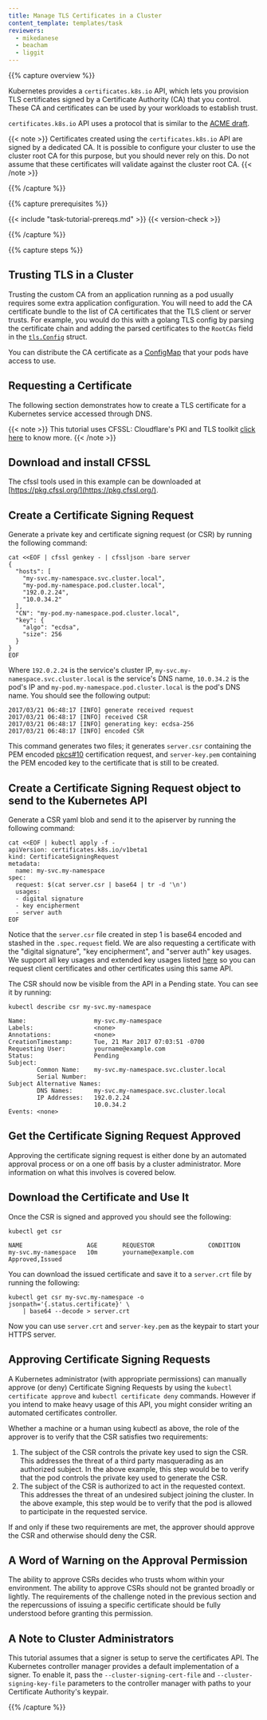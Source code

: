 ```yaml
---
title: Manage TLS Certificates in a Cluster
content_template: templates/task
reviewers:
  - mikedanese
  - beacham
  - liggit
---
```


{{% capture overview %}}

Kubernetes provides a `certificates.k8s.io` API, which lets you provision TLS
certificates signed by a Certificate Authority (CA) that you control. These CA
and certificates can be used by your workloads to establish trust.

`certificates.k8s.io` API uses a protocol that is similar to the
[ACME draft](https://github.com/ietf-wg-acme/acme/).

{{< note >}} Certificates created using the `certificates.k8s.io` API are signed
by a dedicated CA. It is possible to configure your cluster to use the cluster
root CA for this purpose, but you should never rely on this. Do not assume that
these certificates will validate against the cluster root CA. {{< /note >}}

{{% /capture %}}

{{% capture prerequisites %}}

{{< include "task-tutorial-prereqs.md" >}} {{< version-check >}}

{{% /capture %}}

{{% capture steps %}}

## Trusting TLS in a Cluster

Trusting the custom CA from an application running as a pod usually requires
some extra application configuration. You will need to add the CA certificate
bundle to the list of CA certificates that the TLS client or server trusts. For
example, you would do this with a golang TLS config by parsing the certificate
chain and adding the parsed certificates to the `RootCAs` field in the
[`tls.Config`](https://godoc.org/crypto/tls#Config) struct.

You can distribute the CA certificate as a
[ConfigMap](/docs/tasks/configure-pod-container/configure-pod-configmap) that
your pods have access to use.

## Requesting a Certificate

The following section demonstrates how to create a TLS certificate for a
Kubernetes service accessed through DNS.

{{< note >}} This tutorial uses CFSSL: Cloudflare's PKI and TLS toolkit
[click here](https://blog.cloudflare.com/introducing-cfssl/) to know more.
{{< /note >}}

## Download and install CFSSL

The cfssl tools used in this example can be downloaded at
[https://pkg.cfssl.org/](https://pkg.cfssl.org/).

## Create a Certificate Signing Request

Generate a private key and certificate signing request (or CSR) by running the
following command:

```shell
cat <<EOF | cfssl genkey - | cfssljson -bare server
{
  "hosts": [
    "my-svc.my-namespace.svc.cluster.local",
    "my-pod.my-namespace.pod.cluster.local",
    "192.0.2.24",
    "10.0.34.2"
  ],
  "CN": "my-pod.my-namespace.pod.cluster.local",
  "key": {
    "algo": "ecdsa",
    "size": 256
  }
}
EOF
```

Where `192.0.2.24` is the service's cluster IP,
`my-svc.my-namespace.svc.cluster.local` is the service's DNS name, `10.0.34.2`
is the pod's IP and `my-pod.my-namespace.pod.cluster.local` is the pod's DNS
name. You should see the following output:

```
2017/03/21 06:48:17 [INFO] generate received request
2017/03/21 06:48:17 [INFO] received CSR
2017/03/21 06:48:17 [INFO] generating key: ecdsa-256
2017/03/21 06:48:17 [INFO] encoded CSR
```

This command generates two files; it generates `server.csr` containing the PEM
encoded [pkcs#10](https://tools.ietf.org/html/rfc2986) certification request,
and `server-key.pem` containing the PEM encoded key to the certificate that is
still to be created.

## Create a Certificate Signing Request object to send to the Kubernetes API

Generate a CSR yaml blob and send it to the apiserver by running the following
command:

```shell
cat <<EOF | kubectl apply -f -
apiVersion: certificates.k8s.io/v1beta1
kind: CertificateSigningRequest
metadata:
  name: my-svc.my-namespace
spec:
  request: $(cat server.csr | base64 | tr -d '\n')
  usages:
  - digital signature
  - key encipherment
  - server auth
EOF
```

Notice that the `server.csr` file created in step 1 is base64 encoded and
stashed in the `.spec.request` field. We are also requesting a certificate with
the "digital signature", "key encipherment", and "server auth" key usages. We
support all key usages and extended key usages listed
[here](https://godoc.org/k8s.io/api/certificates/v1beta1#KeyUsage) so you can
request client certificates and other certificates using this same API.

The CSR should now be visible from the API in a Pending state. You can see it by
running:

```shell
kubectl describe csr my-svc.my-namespace
```

```none
Name:                   my-svc.my-namespace
Labels:                 <none>
Annotations:            <none>
CreationTimestamp:      Tue, 21 Mar 2017 07:03:51 -0700
Requesting User:        yourname@example.com
Status:                 Pending
Subject:
        Common Name:    my-svc.my-namespace.svc.cluster.local
        Serial Number:
Subject Alternative Names:
        DNS Names:      my-svc.my-namespace.svc.cluster.local
        IP Addresses:   192.0.2.24
                        10.0.34.2
Events: <none>
```

## Get the Certificate Signing Request Approved

Approving the certificate signing request is either done by an automated
approval process or on a one off basis by a cluster administrator. More
information on what this involves is covered below.

## Download the Certificate and Use It

Once the CSR is signed and approved you should see the following:

```shell
kubectl get csr
```

```none
NAME                  AGE       REQUESTOR               CONDITION
my-svc.my-namespace   10m       yourname@example.com    Approved,Issued
```

You can download the issued certificate and save it to a `server.crt` file by
running the following:

```shell
kubectl get csr my-svc.my-namespace -o jsonpath='{.status.certificate}' \
    | base64 --decode > server.crt
```

Now you can use `server.crt` and `server-key.pem` as the keypair to start your
HTTPS server.

## Approving Certificate Signing Requests

A Kubernetes administrator (with appropriate permissions) can manually approve
(or deny) Certificate Signing Requests by using the
`kubectl certificate approve` and `kubectl certificate deny` commands. However
if you intend to make heavy usage of this API, you might consider writing an
automated certificates controller.

Whether a machine or a human using kubectl as above, the role of the approver is
to verify that the CSR satisfies two requirements:

1. The subject of the CSR controls the private key used to sign the CSR. This
   addresses the threat of a third party masquerading as an authorized subject.
   In the above example, this step would be to verify that the pod controls the
   private key used to generate the CSR.
2. The subject of the CSR is authorized to act in the requested context. This
   addresses the threat of an undesired subject joining the cluster. In the
   above example, this step would be to verify that the pod is allowed to
   participate in the requested service.

If and only if these two requirements are met, the approver should approve the
CSR and otherwise should deny the CSR.

## A Word of Warning on the Approval Permission

The ability to approve CSRs decides who trusts whom within your environment. The
ability to approve CSRs should not be granted broadly or lightly. The
requirements of the challenge noted in the previous section and the
repercussions of issuing a specific certificate should be fully understood
before granting this permission.

## A Note to Cluster Administrators

This tutorial assumes that a signer is setup to serve the certificates API. The
Kubernetes controller manager provides a default implementation of a signer. To
enable it, pass the `--cluster-signing-cert-file` and
`--cluster-signing-key-file` parameters to the controller manager with paths to
your Certificate Authority's keypair.

{{% /capture %}}
